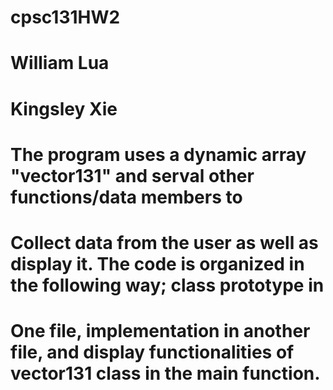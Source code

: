 # cpsc131HW2
# William Lua
# Kingsley Xie
#
# The program uses a dynamic array "vector131" and serval other functions/data members to 
# Collect data from the user as well as display it. The code is organized in the following way; class prototype in 
# One file, implementation in another file, and display functionalities of vector131 class in the main function.
#

